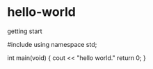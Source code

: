 # hello-world
getting start

#include<iostream>
using namespace std;

int main(void)
{
  cout << "hello world."
  return 0;
}
